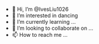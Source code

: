- 👋 Hi, I’m @IvesLiu1026
- 👀 I’m interested in dancing
- 🌱 I’m currently learning ...
- 💞️ I’m looking to collaborate on ...
- 📫 How to reach me ...

<!---
IvesLiu1026/IvesLiu1026 is a ✨ special ✨ repository because its `README.md` (this file) appears on your GitHub profile.
You can click the Preview link to take a look at your changes.
--->
